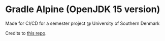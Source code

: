 # Gradle Alpine (OpenJDK 15 version)
Made for CI/CD for a semester project @ University of Southern Denmark

Credits to [this repo](https://github.com/hipposareevil/alpine-gradle).